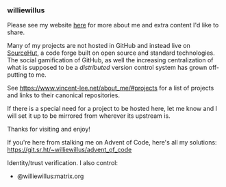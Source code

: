 ### williewillus

Please see my website [here](https://www.vincent-lee.net) for more about me and extra content I'd like to share.

Many of my projects are not hosted in GitHub and instead live on [SourceHut](https://sr.ht/~williewillus/), a code forge
built on open source and standard technologies. The social gamification of GitHub, as well the increasing centralization of what
is supposed to be a *distributed* version control system has grown off-putting to me.

See https://www.vincent-lee.net/about_me/#projects for a list of projects and links to their canonical repositories.

If there is a special need for a project to be hosted here, let me know and I will set it up to be mirrored from wherever its upstream is.

Thanks for visiting and enjoy!

If you're here from stalking me on Advent of Code, here's all my solutions: https://git.sr.ht/~williewillus/advent_of_code


Identity/trust verification. I also control:

* @williewillus:matrix.org
